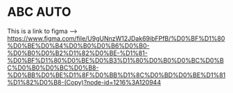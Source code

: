 # ABC AUTO

This is a link to figma --> https://www.figma.com/file/U9gUNnzW12JDak69ibFPfB/%D0%BF%D1%80%D0%BE%D0%B4%D0%B0%D0%B6%D0%B0-%D0%B0%D0%B2%D1%82%D0%BE-%D1%81-%D0%BF%D1%80%D0%BE%D0%B3%D1%80%D0%B0%D0%BC%D0%BC%D0%B0%D0%BC%D0%B8-%D0%BB%D0%BE%D1%8F%D0%BB%D1%8C%D0%BD%D0%BE%D1%81%D1%82%D0%B8-(Copy)?node-id=1216%3A120944
